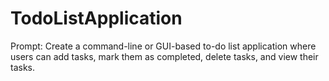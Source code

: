 # TodoListApplication
Prompt:  Create a command-line or GUI-based to-do list application where users can add tasks, mark them as completed, delete tasks, and view their tasks.

